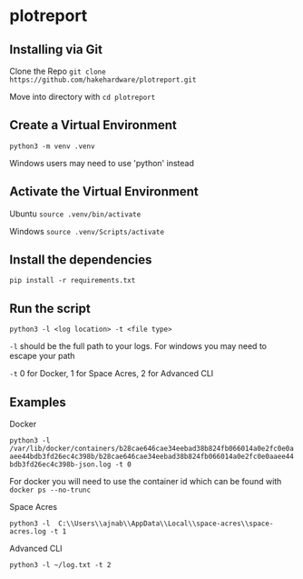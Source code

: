 # plotreport

## Installing via Git
Clone the Repo
```git clone https://github.com/hakehardware/plotreport.git```

Move into directory with 
```cd plotreport```

## Create a Virtual Environment
```python3 -m venv .venv```

Windows users may need to use 'python' instead

## Activate the Virtual Environment
Ubuntu
```source .venv/bin/activate```

Windows
```source .venv/Scripts/activate```

## Install the dependencies
```pip install -r requirements.txt```

## Run the script
```python3 -l <log location> -t <file type>```

`-l` should be the full path to your logs. For windows you may need to escape your path

`-t` 0 for Docker, 1 for Space Acres, 2 for Advanced CLI

## Examples
Docker

```python3 -l /var/lib/docker/containers/b28cae646cae34eebad38b824fb066014a0e2fc0e0aaee44bdb3fd26ec4c398b/b28cae646cae34eebad38b824fb066014a0e2fc0e0aaee44bdb3fd26ec4c398b-json.log -t 0```

For docker you will need to use the container id which can be found with ```docker ps --no-trunc```

Space Acres

```python3 -l  C:\\Users\\ajnab\\AppData\\Local\\space-acres\\space-acres.log -t 1```

Advanced CLI

```python3 -l ~/log.txt -t 2```
